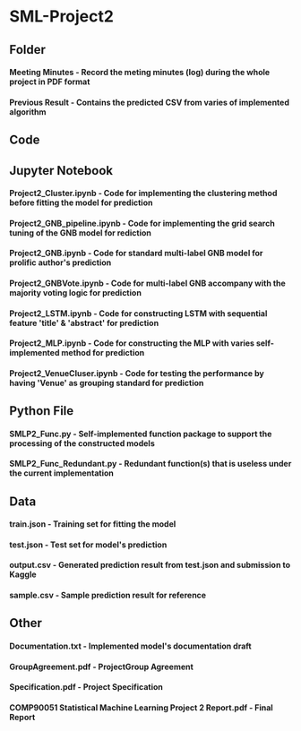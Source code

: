 # SML-Project2

## Folder
#### Meeting Minutes -  Record the meting minutes (log) during the whole project in PDF format
#### Previous Result - Contains the predicted CSV from varies of implemented algorithm

## Code
## Jupyter Notebook
#### Project2_Cluster.ipynb - Code for implementing the clustering method before fitting the model for prediction
#### Project2_GNB_pipeline.ipynb - Code for implementing the grid search tuning of the GNB model for rediction
#### Project2_GNB.ipynb - Code for standard multi-label GNB model for prolific author's prediction
#### Project2_GNBVote.ipynb - Code for multi-label GNB accompany with the majority voting logic for prediction
#### Project2_LSTM.ipynb - Code for constructing LSTM with sequential feature 'title' & 'abstract' for prediction
#### Project2_MLP.ipynb - Code for constructing the MLP with varies self-implemented method for prediction
#### Project2_VenueCluser.ipynb - Code for testing the performance by having 'Venue' as grouping standard for prediction

## Python File
#### SMLP2_Func.py - Self-implemented function package to support the processing of the constructed models
#### SMLP2_Func_Redundant.py - Redundant function(s) that is useless under the current implementation

## Data
#### train.json - Training set for fitting the model
#### test.json - Test set for model's prediction
#### output.csv - Generated prediction result from test.json and submission to Kaggle
#### sample.csv - Sample prediction result for reference

## Other
#### Documentation.txt - Implemented model's documentation draft
#### GroupAgreement.pdf - ProjectGroup Agreement
#### Specification.pdf - Project Specification
#### COMP90051 Statistical Machine Learning Project 2 Report.pdf - Final Report

